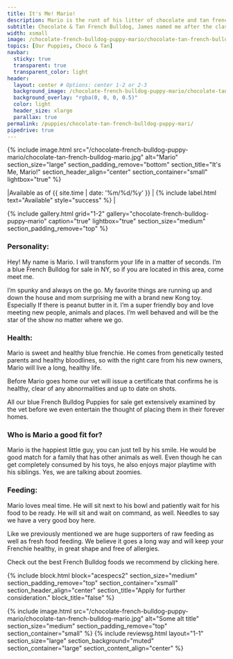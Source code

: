 ```yaml
---
title: It's Me! Mario!
description: Mario is the runt of his litter of chocolate and tan french Bulldog Puppies, And as such, of course he is the last one left.  We didn't even have time to put the puppies on our website before they were taken. They are indeed a beautiful bunch, And Mario takes the cake.
subtitle: Chocolate & Tan French Bulldog, James named me after the classic Mario Brothers game. (why? I don't know)
width: xsmall
image: /chocolate-french-bulldog-puppy-mario/chocolate-tan-french-bulldog-mario.jpg
topics: [Our Puppies, Choco & Tan]
navbar:
  sticky: true
  transparent: true
  transparent_color: light
header:
  layout: center # Options: center 1-2 or 2-3
  background_image: /chocolate-french-bulldog-puppy-mario/chocolate-tan-french-bulldog-mario.jpg
  background_overlay: "rgba(0, 0, 0, 0.5)"
  color: light
  header_size: xlarge
  parallax: true
permalink: /puppies/chocolate-tan-french-bulldog-puppy-mari/
pipedrive: true
---
```


  {% include image.html 
	src="/chocolate-french-bulldog-puppy-mario/chocolate-tan-french-bulldog-mario.jpg"
  alt="Mario"
  section_size="large"
  section_padding_remove="bottom"
  section_title="It's Me, Mario!"
  section_header_align="center"
  section_container="small"
  lightbox="true"
%}



|Available as of {{ site.time | date: '%m/%d/%y' }}  | {% include label.html text="Available" style="success" %} |

{% include gallery.html 
	grid="1-2"
	gallery="chocolate-french-bulldog-puppy-mario"
	caption="true"
	lightbox="true"
  section_size="medium"
  section_padding_remove="top"
%}

### Personality: 
Hey! My name is Mario. I will transform your life in a matter of seconds.
I’m a blue French Bulldog for sale in NY, so if you are located in this area, come meet me.

I’m spunky and always on the go. My favorite things are running up and down the house and mom surprising me with a brand new Kong toy. Especially If there is peanut butter in it.
I’m a super friendly boy and love meeting new people, animals and places. I’m well behaved and will be the star of the show no matter where we go. 


### Health:
Mario is sweet and healthy blue frenchie. He comes from genetically tested parents and healthy bloodlines, so with the right care from his new owners, Mario will live a long, healthy life.

Before Mario goes home our vet will issue a  certificate that confirms he is healthy, clear of any abnormalities and up to date on shots.

All our blue French Bulldog Puppies for sale get extensively examined by the vet before we even entertain the thought of placing them in their forever homes.

### Who is Mario a good fit for?
Mario is the happiest little guy, you can just tell by his smile. He would be  good match for a family that has other animals as well. Even though he can get completely consumed by his toys, he also enjoys major playtime with his siblings. Yes, we are talking about zoomies.
 
### Feeding:
Mario loves meal time. He will sit next to his bowl and patiently wait for his food to be ready. He will sit and wait on command, as well. Needles to say we have a very good boy here.

Like we previously mentioned we are huge supporters of raw feeding as well as fresh food feeding. We believe it goes a long way and will keep your Frenchie healthy, in great shape and free of allergies. 

Check out the best French Bulldog foods we recommend by clicking here.



{% include block.html 
  block="acespecs2"
  section_size="medium"
  section_padding_remove="top"
  section_container="xsmall"
  section_header_align="center"
  section_title="Apply for further consideration."
  block_title="false"
%}

{% include image.html 
	src="/chocolate-french-bulldog-puppy-mario/chocolate-tan-french-bulldog-mario.jpg"
  alt="Some alt title"
  section_size="medium"
  section_padding_remove="top"
  section_container="small"
%}
{% include reviewsg.html 
   layout="1-1"
  section_size="large"
  section_background="muted"
  section_container="large"
  section_content_align="center"
%}